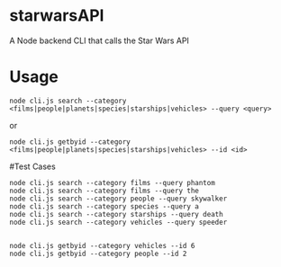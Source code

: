 # starwarsAPI
A Node backend CLI that calls the Star Wars API 


# Usage
```
node cli.js search --category <films|people|planets|species|starships|vehicles> --query <query>
```

or 

```
node cli.js getbyid --category <films|people|planets|species|starships|vehicles> --id <id>
```


#Test Cases
```
node cli.js search --category films --query phantom
node cli.js search --category films --query the
node cli.js search --category people --query skywalker
node cli.js search --category species --query a
node cli.js search --category starships --query death
node cli.js search --category vehicles --query speeder


node cli.js getbyid --category vehicles --id 6
node cli.js getbyid --category people --id 2

```